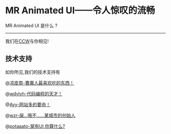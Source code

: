 # MR Animated UI——令人惊叹的流畅

MR Animated UI 是什么 ?
* * *
我们在[CCW](https://www.ccw.site/pages/tags)与你相见!

## 技术支持

如你所见,我们的技术支持有

@[凉皮周-曹魔人最喜欢吃的东西！](https://www.ccw.site/student/656bd9d44b9a4844976f06e0)

@[wdylyh-代码编程的天才！](https://www.ccw.site/student/61938a475d88d75b659d4ac9)

@[Ayy-网站多的要命！](https://www.ccw.site/student/61d818ed4449842875d73842)

@[wzr-屎…哦不……某城市的创始人](https://www.ccw.site/student/6623b0ed7f75c17722e0c885)

@[potaaato-窝有UI,你算什么?](https://www.ccw.site/student/66a2531b3feba7300982a8cd)


